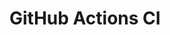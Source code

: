# GitHub Actions CI






















































































































































































































































































































































































































































































































































































































































































































































































































































































